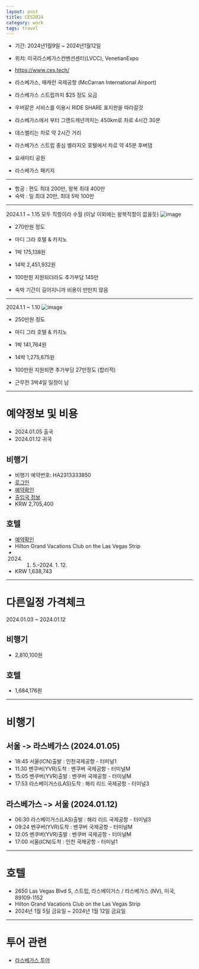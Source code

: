 ```yaml
---
layout: post
title: CES2024
category: work
tags: travel
---
```


* 기간: 2024년1월9일 ~ 2024년1월12일
* 위치: 미국라스베가스컨벤션센터(LVCC), VenetianExpo
* https://www.ces.tech/

* 라스베가스, 매캐런 국제공항 (McCarran International Airport)
* 라스베가스 스트립까지 $25 정도 요금
* 우버같은 서비스를 이용시 RIDE SHARE 표지판을 따라갈것
* 라스베가스에서 부터 그랜드캐년까지는 450km로 차로 4시간 30분
* 데스밸리는 차로 약 2시간 거리
* 라스베가스 스트립 중심 벨라지오 호텔에서 차로 약 45분 후버댐
* 요새미티 공원
* 라스베가스 패키지

---

* 항공 : 편도 최대 200만, 왕복 최대 400만
* 숙박 : 일 최대 20만, 최대 5박 100만

---

2024.1.1 ~ 1.15 모두 직항이라 수월 (이날 이외에는 왕복직항이 없을듯)
![image](https://github.com/gunug/gunug.github.io/assets/52345276/550160e3-9f61-4c2d-8cda-b99800839b24)
* 270만원 정도

* 마디 그라 호텔 & 카지노
* 1박 175,138원
* 14박 2,451,932원
* 100만원 지원되더라도 추가부담 145만
* 숙박 기간이 길어지니까 비용이 만만치 않음

---

2024.1.1 ~ 1.10
![image](https://github.com/gunug/gunug.github.io/assets/52345276/f835ea31-fb16-470d-bf52-9d277d313eec)
* 250만원 정도

* 마디 그라 호텔 & 카지노
* 1박 141,764원
* 14박 1,275,875원
* 100만원 지원되면 추가부담 27만정도 (합리적)
* 근무전 3박4일 일정이 남

---

# 예약정보 및 비용
* 2024.01.05 출국
* 2024.01.12 귀국
## 비행기
* 비행기 예약번호: HA2313333850
* [로그인](https://www.hanatour.com/)
* [예약확인](https://m.hanatour.com/com/mpg/CHPC0MPG0301M100)
* [출입국 정보](https://m.hanatour.com/dcr/overseas-travel/safety-info)
* KRW 2,705,400
## 호텔
* [예약확인](https://www.agoda.com/ko-kr/account/editbooking.html?bookingId=u8HVjP98PHApAl0vvQUs9Q%3D%3D)
* Hilton Grand Vacations Club on the Las Vegas Strip
* 2024. 1. 5.–2024. 1. 12.
* KRW 1,638,743

---

# 다른일정 가격체크
2024.01.03 ~ 2024.01.12

## 비행기
* 2,810,100원

## 호텔
* 1,684,176원

---

# 비행기
## 서울 -> 라스베가스 (2024.01.05)
* 18:45 서울(ICN)출발 : 인천국제공항 - 터미널1
* 11:30 벤쿠버(YVR)도착 : 벤쿠버 국제공항 - 터미널M
* 15:05 벤쿠버(YVR)출발 : 벤쿠버 국제공항 - 터미널M
* 17:53 라스베이거스(LAS)도착 : 해리 리드 국제공항 - 터미널3

## 라스베가스 -> 서울 (2024.01.12)
* 06:30 라스베이거스(LAS)출발 : 해리 리드 국제공항 - 터미널3
* 09:24 벤쿠버(YVR)도착 : 벤쿠버 국제공항 - 터미널M
* 12:05 벤쿠버(YVR)출발 : 벤쿠버 국제공항 - 터미널M
* 17:00 서울(ICN)도착 : 인천 국제공항 - 터미널1

---

# 호텔
* 2650 Las Vegas Blvd S, 스트립, 라스베이거스 / 라스베가스 (NV), 미국, 89109-1152
* Hilton Grand Vacations Club on the Las Vegas Strip
* 2024년 1월 5일 금요일 ~ 2024년 1월 12일 금요일

---

# 투어 관련
* [라스베가스 투어](https://www.agoda.com/ko-kr/activities/search?locale=ko-kr&cityId=17072&cid=1844666&xsell=htyp&page=3)
